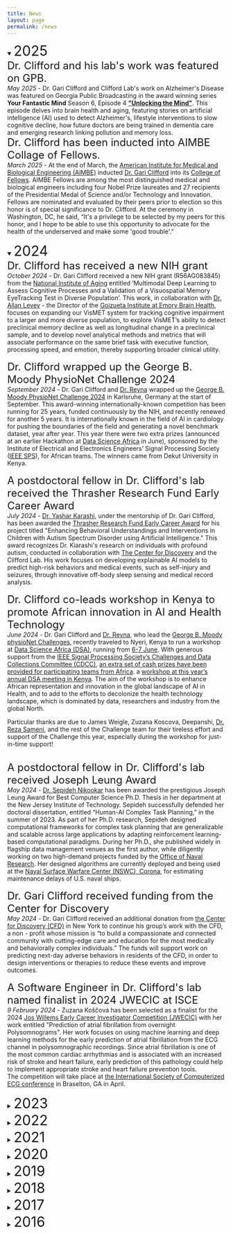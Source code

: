 ```yaml
---
title: News
layout: page
permalink: /news
---
```

<details open><summary><font size="6">2025</font></summary>
<div onclick="">
	<font size="5">Dr. Clifford and his lab's work was featured on GPB.</font>
 <br>
 	<em>May 2025</em> - Dr. Gari Clifford and Clifford Lab's work on Alzheimer's Disease was featured on Georgia Public Broadcasting in the award winning series <strong>Your Fantastic Mind</strong> Season 6, Episode 4 <strong><a href="https://med.emory.edu/about/news/your_fantastic_mind/season_six/ep_four.html">"Unlocking the Mind"</a></strong>. This episode delves into brain health and aging, featuring stories on artificial intelligence (AI) used to detect Alzheimer's, lifestyle interventions to slow cognitive decline, how future doctors are being trained in dementia care and emerging research linking pollution and memory loss. 
</div>
<div onclick="">
	<font size="5">Dr. Clifford has been inducted into AIMBE Collage of Fellows.</font>
 <br>
 	<em>March 2025</em> - At the end of March, the <a href="https://aimbe.org/">American Institute for Medical and Biological Engineering (AIMBE)</a> inducted <a href="https://med.emory.edu/departments/biomedical-informatics/_images/aimbe-gari-clifford.pdf">Dr. Gari Clifford</a> into its <a href="https://aimbe.org/gari-clifford-inducted-into-the-2025-class-of-the-aimbe-college-of-fellows/">College of Fellows</a>.  AIMBE Fellows are among the most distinguished medical and biological engineers including four Nobel Prize laureates and 27 recipients of the Presidential Medal of Science and/or Technology and Innovation.  Fellows are nominated and evaluated by their peers prior to election so this honor is of special significance to Dr. Clifford. At the ceremony in Washington, DC, he said, “It's a privilege to be selected by my peers for this honor, and I hope to be able to use this opportunity to advocate for the health of the underserved and make some 'good trouble'.”
</div>
	
<br>
<details open><summary><font size="6">2024</font></summary>
<div onclick="">
	<font size="5">Dr. Clifford has received a new NIH grant</font>
 <br>
 	<em>October 2024</em> - Dr. Gari Clifford received a new NIH grant (R56AG083845) from the <a href="https://www.nia.nih.gov/">National Institute of Aging</a> entitled ‘Multimodal Deep Learning to Assess Cognitive Processes and a Validation of a Visuospatial Memory EyeTracking Test in Diverse Population’. This work, in collaboration with <a href="https://med.emory.edu/directory/profile/?u=ALEVEY">Dr. Allan Levey</a> - the Director of the <a href="https://research.emory.edu/research-centers/goizueta-institute.html">Goizueta Institute at Emory Brain Health</a>, focuses on expanding our VisMET system for tracking cognitive impairment to a larger and more diverse population, to explore VisMET’s ability to detect preclinical memory decline as well as longitudinal change in a preclinical sample, and to develop novel analytical methods and metrics that will associate performance on the same brief task with executive function, processing speed, and emotion, thereby supporting broader clinical utility. 
</div>
 
<br>
<div onclick="">
	<font size="5">Dr. Clifford wrapped up the George B. Moody PhysioNet Challenge 2024</font>
<br>
	<em>September 2024</em> - Dr. Gari Clifford and <a href="https://reynalab.org/">Dr. Reyna</a> wrapped up the <a href="https://moody-challenge.physionet.org/2024/">George B. Moody PhysioNet Challenge 2024</a> in Karlsruhe, Germany at the start of September. This award-winning internationally-known competition has been running for 25 years, funded continuously by the NIH, and recently renewed for another 5 years. It is internationally known in the field of AI in cardiology for pushing the boundaries of the field and generating a novel benchmark dataset, year after year. This year there were two extra prizes (announced at an earlier Hackathon at <a href="https://www.datascienceafrica.org/aboutus/">Data Science Africa</a> in June), sponsored by the Institute of Electrical and Electronics Engineers’ Signal Processing Society (<a href="https://signalprocessingsociety.org/publications-resources/data-challenges/digitization-and-classification-ecg-images-george-b-moody">IEEE SPS</a>), for African teams. The winners came from Dekut University in Kenya.
</div>

<br>
<div onclick="">
	<font size="5">A postdoctoral fellow in Dr. Clifford's lab received the Thrasher Research Fund Early Career Award</font>
<br>
	<em>July 2024</em> - <a href="https://yashkia.github.io/">Dr. Yashar Karashi</a>, under the mentorship of Dr. Gari Clifford, has been awarded the <a href="https://www.thrasherresearch.org/grant/02384?lang=eng">Thrasher Research Fund Early Career Award</a> for his project titled "Enhancing Behavioral Understandings and Interventions in Children with Autism Spectrum Disorder using Artificial Intelligence." This award recognizes Dr. Kiarashi's research on individuals with profound autism, conducted in collaboration with <a href="https://thecenterfordiscovery.org/2023annualappeal/">The Center for Discovery</a> and the Clifford Lab. His work focuses on developing explainable AI models to predict high-risk behaviors and medical events, such as self-injury and seizures, through innovative off-body sleep sensing and medical record analysis.
</div>

<br>
<div onclick="">
	<font size="5">Dr. Clifford co-leads workshop in Kenya to promote African innovation in AI and Health Technology</font>
<br>
	<em>June 2024</em> - Dr. Gari Clifford and <a href="https://reynalab.org/">Dr. Reyna</a>, who lead the <a href="https://moody-challenge.physionet.org/2024/#conference-attendance">George B. Moody physioNet Challenges</a>, recently traveled to Nyeri, Kenya to run a workshop at <a href="https://www.datascienceafrica.org/">Data Science Africa (DSA)</a>, running from <a href="https://www.datascienceafrica.org/dsa2024nyeri/2024/01/31/Workshop.html">6-7 June</a>. With generous support from the <a href="https://signalprocessingsociety.org/publications-resources/challenges-and-data-collections">IEEE Signal Processing Society’s Challenges and Data Collections Committee (CDCC)</a>, <a href="https://signalprocessingsociety.org/publications-resources/data-challenges/digitization-and-classification-ecg-images-george-b-moody">an extra set of cash prizes have been provided for participating teams from Africa</a>. a <a href="https://www.datascienceafrica.org/dsa2024nyeri/">workshop at this year’s annual DSA meeting in Kenya</a>. The aim of the workshop is to enhance African representation and innovation in the global landscape of AI in Health, and to add to the efforts to decolonize the health technology landscape, which is dominated by data, researchers and industry from the global North.   

Particular thanks are due to James Weigle, Zuzana Koscova, Deepanshi, <a href="https://sameni.info/">Dr. Reza Sameni</a>, and the rest of the Challenge team for their tireless effort and support of the Challenge this year, especially during the workshop for just-in-time support!
</div>

<br>
<div onclick="">
	<font size="5">A postdoctoral fellow in Dr. Clifford's lab received Joseph Leung Award</font>
<br>
	<em>May 2024</em> - <a href="https://www.linkedin.com/in/sepideh-nikookar/">Dr. Sepideh Nikookar</a> has been awarded the prestigious Joseph Leung Award for Best Computer Science Ph.D. Thesis in her department at the New Jersey Institute of Technology. Sepideh successfully defended her doctoral dissertation, entitled “Human-AI Complex Task Planning,” in the summer of 2023. As part of her Ph.D. research, Sepideh designed computational frameworks for complex task planning that are generalizable and scalable across large applications by adapting reinforcement learning-based computational paradigms. During her Ph.D., she published widely in flagship data management venues as the first author, while diligently working on two high-demand projects funded by the <a href="https://www.onr.navy.mil/">Office of Naval Research</a>. Her designed algorithms are currently deployed and being used at the <a href="https://www.navsea.navy.mil/Home/Warfare-Centers/NSWC-Corona/">Naval Surface Warfare Center (NSWC), Corona</a>, for estimating maintenance delays of U.S. naval ships.
</div>

<br>
<div onclick="">
	<font size="5">Dr. Gari Clifford received funding from the Center for Discovery</font>
<br>
	<em>May 2024</em> - Dr. Gari Clifford received an additional donation from <a href="https://thecenterfordiscovery.org/">the Center for Discovery (CFD)</a> in New York to continue his group’s work with the CFD, a non - profit whose mission is “to build a compassionate and connected community with cutting-edge care and education for the most medically and behaviorally complex individuals.” The funds will support work on predicting next-day adverse behaviors in residents of the CFD, in order to design interventions or therapies to reduce these events and improve outcomes.
</div>

<br>
<div onclick="">
	<font size="5">A Software Engineer in Dr. Clifford's lab named finalist in 2024 JWECIC at ISCE</font>
<br>
	<em>9 February 2024</em> - Zuzana Koščová has been selected as a finalist for the 2024 <a href="https://www.isce.org/page/younginvestigator">Jos Willems Early Career Investigator Competition (JWECIC)</a> with her work entitled "Prediction of atrial fibrillation from overnight Polysomnograms". Her work focuses on using machine learning and deep learning methods for the early prediction of atrial fibrillation from the ECG channel in polysomnographic recordings. Since atrial fibrillation is one of the most common cardiac arrhythmias and is associated with an increased risk of stroke and heart failure, early prediction of this pathology could help to implement appropriate stroke and heart failure prevention tools.
<br>
The competition will take place at <a href="https://www.isce.org/page/annualconference">the International Society of Computerized ECG conference</a> in Braselton, GA in April.
</div>
</details>

<br>
<details><summary><font size="6">2023</font></summary>
<div onclick="">
	<font size="5">A postdoctoral fellow's paper won the 'Best Thematic Paper Award' at ML4H conference</font>
<br>
	<em>December 2023</em> - Dr. Mohsen Shirazi, a postdoctoral fellow in the Clifford Lab, was awarded the Best Thematic Paper Award in "Health Equity and Global Health" for the publication <a href="https://arxiv.org/pdf/2312.09433.pdf">Point-of-Care Real-Time Signal Quality for Fetal Doppler Ultrasound Using a Deep Learning Approach"</a> at the <a href="https://ml4h.cc/2023/index.html">Machine Learning for Health (ML4H) conference 2023</a>.
<br>
This research, supervised by Dr. Katebi, Dr. Sameni and Dr. Clifford, and in collaboration with <a href="https://www.wuqukawoq.org/">Wuqu'Kawoq | Maya Health Alliance</a>, contributes to the team's ongoing efforts in fetal health monitoring in low-resource communities, founded by a Google.org Grant and the NIH.
<br>
In this study, the team developed a deep learning algorithm to accurately classify the quality of signals captured from an affordable 1D Doppler ultrasound device on an Android phone. This algorithm is in the process of being seamlessly integrated into the existing mobile application, to allow immediate feedback on data quality to midwives—a crucial element for reliable diagnostics.
</div>

<br>
<div onclick="">
	<font size="5">New Emory institute harnesses the power of AI to improve health equity and patient outcomes</font>
<br>
	<em>7 November 2023</em> - The Emory Empathetic AI for Health Institute, under the <a href="https://aihumanity.emory.edu/">AI.Humanity</a> program, led by Dr. Anant Madabhushi, aims to harness the potential of AI and big data to improve the detection, diagnosis, and treatment of various diseases. It brings together experts such as Drs. Gari Clifford, Judy Gichoya, and Marly van Assen, focusing on AI advancements for diverse patient groups. Emory AI.Humanity seeks to develop accessible and equitable AI tools and collaborate with various institutions to extend its impact globally. <a href="https://news.emory.edu/stories/2023/11/hs_ai.health_institute_launch_11-07-2023/story.html?utm_source=Emory_Report&utm_medium=email&utm_campaign=Emory_Report_EB_110723">Read the article here.</a>
</div>

<br>
<div onclick="">
	<font size="5">safe+natal program receives a $1.8 million grant from Google.org</font>
<br>
	<em>12 September 2023</em> - Dr. Gari Clifford and Dr. Rachel Hall-Clifford, who co-founded and have led the <a href="https://safenatal.org/">safe+natal</a> program for the last 10 years, have received a $1.8 million grant from Google.org, together with the <a href="https://www.wuqukawoq.org/maternal-health/">Maya Health Alliance | Wuqu' Kawoq</a>, to use AI to improve maternal-child health in rural Guatemala.  The safe+natal program equips Indigenous midwives with affordable monitoring technology, including smartphones, blood pressure cuffs, and ultrasound devices. This empowers midwives to monitor pregnancies, detect potential issues early, and connect expectant mothers with necessary follow-up care. 
<br>
The Google.org grant will expand the program's reach, placing AI tools in the hands of Indigenous Mayan midwives, potentially saving lives at a significant scale. Together with BMI faculty Dr. Nasim Katebi (who developed many of the AI algorithms as part of her PhD thesis) and Dr. Reza Sameni, the team will continue to develop and translate a series of AI-driven innovations into the hands of midwives in remote regions.
<br>
This collaboration is part of Google.org's $25 million philanthropic challenge, supporting projects that harness AI to advance progress towards the <a href="https://sdgs.un.org/goals">UN's Sustainable Development Goals</a>. Importantly, all 15 selected projects, including safe+natal, will be open-sourced to encourage further development and collaboration. Dr. Gari Clifford and his team emphasize the significance of community-led technology solutions, marking a substantial step forward in addressing maternal-child health disparities and preventing avoidable deaths in rural Guatemala. <a href="https://med.emory.edu/departments/biomedical-informatics/news-and-events/garis-safa-natal.html">Read the article here.</a>
</div>

<br>
<div onclick="">
	<font size="5">safe+natal program was featured in Health Science Update</font>
<br>
	<em>22 May 2023</em> - Dr. Gari Clifford's project, the <a href="https://safenatal.org/">Safe+Natal program</a>, a maternal health initiative in Guatemala that has showcased significant success in enhancing pregnancy outcomes in Maya communities, has been featured in the <a href="https://news.emory.edu/ebulletin/HSUpdate/05-22-2023.html#:~:text=Improving%20maternal%20mortality%20in%20Guatemala">Emory Health Science Update</a>. The project is among the <a href="https://www.leverforchange.org/learning/news/five-finalists-announced-for-10-million-award-to-provide-women-with-safe-access-to-maternal-healthcare/">top five finalists under consideration</a> for a $9 million grant from the MacArthur Foundation’s Lever for Change Maternal & Infant Health Award. <a href="https://news.emory.edu/ebulletin/HSUpdate/05-22-2023.html#:~:text=Improving%20maternal%20mortality%20in%20Guatemala">Read the article here.</a>
</div>

<br>
<div onclick="">
	<font size="5">Dr. Gari Clifford Lab's research was featured in the Emory News Center</font>
<br>
	<em>1 March 2023</em> - Dr. Clifford and his lab were featured in Emory News Center in an article titled <a href="https://news.emory.edu/stories/2023/03/hs_machine_learning_rett_syndrome_01-03-2023/story.html?utm_source=Emory_Report&utm_medium=email&utm_campaign=Emory_Report_EB_030823">"New study shows how machine learning can improve care for people with Rett syndrome"</a> for their work published in <a href="https://journals.plos.org/plosone/article?id=10.1371/journal.pone.0266351">PloS One</a>. Dr. Clifford and his research team used the MC10 Biostamp patch to analyze the movement and cardiac activity of people living with Rett syndrome and found three specific patterns in the movement and heart rate that allowed them to accurately differentiate high-from low-symptom-severity individuals. <a href="https://news.emory.edu/stories/2023/03/hs_machine_learning_rett_syndrome_01-03-2023/story.html?utm_source=Emory_Report&utm_medium=email&utm_campaign=Emory_Report_EB_030823">Read the article here.</a>
</div>

<br>
<div onclick="">
	<font size="5">The George B. Moody PhysioNet Challenges were awarded the "Distinguished Achievement Award for Data Reuse</font>
<br>
	<em>21 February 2023</em> - The <a href="https://moody-challenge.physionet.org/">George B. Moody PhysioNet Challenges</a> were awarded the "Distinguished Achievement Award for Data Reuse", as a part of the <a href="https://www.faseb.org/data-management-and-sharing/dataworks-prize">DataWorks! Prize</a>. The DataWorks! Prize, launched on May 11, 2022, is a partnership between the NIH Office of Data Science Strategy and the Federation of American Societies for Experimental Biology (FASEB) to highlight the role of data sharing and reuse in scientific discovery while recognizing and rewarding researchers who engage in these practices.
<br>
<a href="https://physionet.org/news/post/355">George B. Moody</a> designed and led the Challenges from 2000 to 2015, when ill health prevented him continuing. Prof. Clifford has led the PhysioNet Challenges since 2015 and has been a key contributor to its parent resource, <a href="https://physionet.org/">PhysioNet</a> (The Research Resource for Complex Physiologic Signals), for over two decades. Prof. Reyna has co-led the PhysioNet Challenges since 2019, and has been instrumental in the development of its repeatable science standards. The team plans to use the $50,000 prize to enhance accessibility for the data in the Challenges. 
<br>
Each year, the PhysioNet Challenges post novel datasets, and facilitates the development and distribution of open-source code to solve an outstanding problem in health data science, with a specific emphasis on temporal data. The Challenges are designed to maximize scientific repeatability and usability with a carefully designed data science framework. The products of the Challenges are cited thousands of times, and have supported an array of patents and a new generation of medical products. Emphasizing computational efficiency, data and algorithmic equity, and clinical applicability, Clifford and Reyna have innovated methods for sharing and reusing data, and evaluating state-of-the-art approaches to AI in medicine, as reflected in a recently invited <a href="https://jamanetwork.com/journals/jama/article-abstract/2794258">JAMA editorial</a>.
</div>

<br>
<div onclick="">
	<font size="5">2023 George B. Moody PhysioNet/Challenge Announcement</font>
<br>
	<em>February 2023</em> - This years's challenge is on predicting neurological recovery from coma after cardiac arrest using EEG.
<br>
The first deadline is April 8th 2023. More rules, links to code and data, and background can be found at the <a href="https://moody-challenge.physionet.org/2023/">2023 George B. Moody PhysioNet Challenge page</a>.
</div>

<br>
<div onclick="">
	<font size="5">Dr. Clifford spoke at 'Simuvaction' on "AI and Health Disparities on a Global Stage"</font>
<br>
	<em>20 January 2023</em> - <a href="https://news.emory.edu/features/2023/01/er_international_simulation_20-01-2023/index.html?utm_source=Emory_Report&utm_medium=email&utm_campaign=Emory_Report_EB_012423">"The best kind of challenging"</a> - Three Emory students join an international simulation to debate AI and health inequities. Dr. Gari Clifford, a chair of the Department of Biomedical Informatics, spoke at the event.
</div>

<br>
<div onclick="">
	<font size="5">Dr. Gari Clifford elected as an IEEE Fellow</font>
<br>
	<em>1 January 2023</em> - Dr. Gari Clifford has been elected as an <a href="https://www.embs.org/awards/fellow-program/2023-embs-fellows/">IEEE Fellow as of Jan. 1st 2023</a> for contributions to machine-learning applications in cardiovascular time series.
<br>
The IEEE, or <a href="https://www.ieee.org//">Institute of Electrical and Electronics Engineers</a> is the world's leading (and largest) association of technical professionals with more than 423,000 members in over 160 countries around the world. Its objectives are the educational and technical advancement of electrical and electronic engineering, telecommunications, computer engineering and similar disciplines. The IEEE Grade of Fellow is the highest level of membership, conferred by the Board of Directors upon a person with an extraordinary record of accomplishments in any of the IEEE fields of interest. The total number of fellows selected in any one year does not exceed one-tenth of one percent of the total voting Institute membership.
</div>
</details>

<details><summary><font size="6">2022</font></summary>
<div onclick="">
	<font size="5">Dr. Gari Clifford helped explain the gulf between AI and clinical practice in JAMA</font>
<br>
	<em>July 2022</em> - Dr. Clifford, together with Prof. Matthew Reyna from Emory University and Prof. Nsoesie from Boston University, published an <a href="https://jamanetwork.com/journals/jama/article-abstract/2794258">invited viewpoint</a> in The Journal of the American Medical Association (JAMA) on "Rethinking Algorithm Performance Metrics for Artificial Intelligence in Diagnostic Medicine". The viewpoint focuses on how we often use the wrong optimization targets when applying machine learning to medical data, and how we can address this issue, and is part of the <a href="https://www.moore.org/">Gordon and Betty Moore Foundation's</a> <a href="https://www.moore.org/news">broader series on Diagnostic Excellence</a>. 
</div>

<br>
<div onclick="">
	<font size="5">Dr. Gari Clifford spoke at a symposium</font>
<br>
	<em>June 2022</em> - Dr. Clifford was invited to the <a href="https://www.nationalacademies.org/">National Academy of Sciences, Engineering and Medicine</a> to discuss the use of interpretable machine learning in healthcare and its impact on bias and ethics at a symposium on <a href="https://www.nationalacademies.org/event/06-21-2022/interpretable-and-explainable-ai-and-machine-learning">Interpretable and Explainable AI and Machine Learning</a>. 
</div>

<br>
<div onclick="">
	<font size="5">Dr. Gari Clifford is appointed as an external advisor to SleepHuB</font>
<br>
	<em>May 2022</em> - Dr. Gari Clifford is appointed as an external advisor to the University of Southern California <a href="https://sleephub.usc.edu/">Center for Sleep Health using Bioengineering (SleepHuB)</a>. SleepHuB is a unique network of clinicians, scientists and engineers who work collaboratively to conceptualize and operationalize translational projects related to sleep.
</div>

<br>
<div onclick="">
	<font size="5">Dr. Gari Clifford Lab's research was featured in the Emory Medicine Magazine</font>
<br>
	<em>February 2022</em> - Dr. Clifford and Dr. Hall-Clifford were featured in the Emory Medicine Magazine in an article titled "Every Mother, Every Baby" for their work on <a href="https://codesign.emory.edu/">Co-Design</a> of mHealth and AI-enabled diagnostic systems with the lay midwives of highland Guatemala. <a href="https://emorymedicinemagazine.emory.edu/issues/2022/winter/and-more/every-mother,-every-baby/index.html">Read the article here.</a>
</div>
</details>

<details><summary><font size="6">2021</font></summary>
<div onclick="">
	<font size="5">Dr. Gari Clifford's research was featured in Amazon Research Awards</font>
<br>
	<em>December 2021</em> - Dr. Clifford's interview with <a href="https://www.amazon.science/">Amazon Science</a> on edge machine learning in healthcare was published in Amazon Research Awards, entitled: "Using machine learning to reduce costs, increase accuracy, and improve access in healthcare". <a href="https://www.amazon.science/research-awards/success-stories/using-machine-learning-to-reduce-costs-increase-accuracy-and-improve-access-in-healthcare">Read the article here.</a>
</div>

<br>
<div onclick="">
	<font size="5">Clifford Lab's research was featured in the National Institutes of Health Spotlight</font>
<br>
	<em>September 2021</em> - Dr. Clifford and Dr.Hall-Clifford’s <a href="https://codesign.emory.edu/">Co-Design Lab</a> initiative <a href="https://safenatal.org/">Safe+Natal</a> which uses mHealth and AI to assist lay midwives in rural Guatemala was highlighted by the National Institutes of Health Spotlight in an article "Developing Mobile Health Solutions for Women in Guatemala". <a href="https://www.nichd.nih.gov/newsroom/news/091421-mobile_health_solutions"> Read the article here.</a>
</div>

<br>
<div onclick="">
	<font size="5">An editorial of PhysioNet Challenge 2021 was featured in the Journal of Physiological Measurement</font>
<br>
	<em>September 2021</em> - Drs. Clifford and Reyna presented the annual <a href="https://moody-challenge.physionet.org/">PhysioNet Challenge</a> awards at the <a href="https://cinc.org/">Computing in Cardiology</a> 2021 (remotely) in Brno, Czech Republic. The Challenge focused on <a href="https://moody-challenge.physionet.org/2021/">reduced lead ECG arrhythmia classification</a> and led to over <a href="https://physionet.org/files/challenge-2021/1.0.2/papers/index.html">60 publications</a> and 57 pieces of contributed open-source software. An editorial describing the Challenge and summarizing the contributions was published in the Journal of Physiological Measurement. <a href="https://www.ncbi.nlm.nih.gov/pmc/articles/PMC9469795/">Read the research here.</a>
</div>

<br>
<div onclick="">
	<font size="5">Clifford Lab's research was highlighted by the Fogarty International Center</font>
<br>
	<em>July 2021</em> - Clifford Lab's research on using mHealth and AI to assist lay midwives in rural Guatemala was highlighted by the Fogarty International Center (which partially funded the work), in their Global Health Matters Newsletter (Volume 20, Number 4, July/August 2021), in an article "mHealth app reduces LMIC pregnancy, delivery risks". <a href="https://www.fic.nih.gov/News/GlobalHealthMatters/july-august-2021/Pages/mHealth-app-reduces-LMIC-pregnancy-delivery-risks.aspx">Read the article here.</a>
</div>	

<br>
<div onclick="">
	<font size="5">Dr. Clifford had an interview with the Academic Times</font>
<br>
	<em>April 2021</em> - Dr. Clifford's interview with the Academic Times on measuring sleep with wearables in health was published, entitled: "These sleep monitoring innovations could make smartwatches better at tracking our slumber". <a href="https://web.archive.org/web/20210615152555/https://academictimes.com/these-sleep-monitoring-innovations-could-make-smartwatches-better-at-tracking-our-slumber/">Read the article here.</a>
</div>
</details>

<details><summary><font size="6">2020</font></summary>
<div onclick="">
	<font size="5">An editorial of PhysioNet Challenge 2020 was featured in the Journal of Physiological Measurement</font>
<br>
	<em>September 2020</em> - Dr. Clifford and Reyna presented the annual <a href="https://moody-challenge.physionet.org/">PhysioNet Challenge</a> awards at the <a href="https://cinc.org/">Computing in Cardiology</a> 2020 (remotely) in Rimini, Italy. The Challenge focused on <a href="https://moody-challenge.physionet.org/2020/">Classification of 12-lead ECGs</a> and led to over <a href="https://physionet.org/files/challenge-2020/1.0.1/papers/index.html">61 publications</a> and 67 pieces of contributed open-source software. An editorial describing the Challenge and summarizing the contributions was published in the Journal of Physiological Measurement. <a href="https://physionet.org/files/challenge-2020/1.0.1/papers/index.html">Read the research here.</a>
</div>

<br>
<div onclick="">
	<font size="5">Clifford Lab partners with AliveCor</font>
<br>
	<em>6 May 2020</em> - Dr. Gari Clifford and his lap partner with <a href="https://alivecor.com/">AliveCor</a> to develop new cardiovascular insights with deep machine learning. Dr. Clifford will serve as an AliveCor consultant on machine learning and artificial intelligence. <a href="https://alivecor.com/press/press_release/alivecor-partners-with-the-clifford-lab-at-emory-university-and-georgia-institute-of-technology/">Read the article here.</a>
</div>

<br>
<div onclick="">
	<font size="5">Dr. Clifford delivered a keynote speech at the Society for Critical Care Medicine Annual Congress</font>
<br>
	<em>16 February 2020</em> - Dr. Gari Clifford presented the Max Harry Weil Memorial Lecture on the future of artificial intelligence in critical care: A Tsunami of Predictions or a Consensus of Opinions at the Society for Critical Care Medicine Annual Congress in Miami. An accompanying editorial can be found <a href="https://arxiv.org/pdf/2007.10502.pdf">here</a>. <a href="https://www.youtube.com/watch?v=Tv9ADevax8M">Watch the presentation here.</a>
</div>

<br>
<div onclick="">
	<font size="5">Clifford Lab's work was highlighted in the Guatemalan national newspaper</font>
<br>
	<em>12 January 2020</em> - The Guatemalan national newspaper 'El Periodico' highlights Dr. Gari Clifford's work with their partner NGO, <a href="https://www.wuqukawoq.org/">Wuqu' Kawoq - Maya Health Alliance</a>: "Wuku' Kawoq, tecnología para evitar muertes maternas" (Wuku' Kawoq, technology to prevent maternal deaths) on their front page.
</div>
</details>

<details><summary><font size="6">2019</font></summary>
<div onclick="">
	<font size="5">An editorial of PhysioNet Challenge 2019 was featured in the Journal of Physiological Measurement</font>
<br>
	<em>September 2019</em> - Dr. Clifford and Dr.Reyna presented the annual <a href="https://moody-challenge.physionet.org/">PhysioNet Challenge</a> awards at the <a href="https://cinc.org/">Computing in Cardiology</a> 2019 in Singapore. Focusing on <a href="https://physionet.org/content/challenge-2019/1.0.0/">Early Prediction of Sepsis from Clinical Data</a>, the Challenge leveraged BMI's focused research in this area to share a three-hospital electronic medical record database labeled for sepsis onset. More than <a href="https://physionet.org/files/challenge-2019/1.0.0/papers/index.html">55 papers</a> and <a href="https://physionet.org/static/published-projects/challenge-2019/1.0.0/sources/">91 independent open-source software entries</a>. More information can be found in this summary editorial. <a href="https://www.ncbi.nlm.nih.gov/pmc/articles/PMC6964870/">Read the editorial here.</a>
</div>

<br>
<div onclick="">
	<font size="5">Clifford Lab's work was highlighted in the Guatemalan national newspaper 'El Periodico'</font>
<br>
	<em>20 May 2019</em> - The Guatemalan national newspaper 'El Periodico' highlights Dr. Gari Clifford's work with their partner NGO, <a href="https://www.wuqukawoq.org/">Wuqu' Kawoq - Maya Health Alliance</a>: "Se reduce brecha de mortalida materna en Chimaltenango, Referencias para asistencia hospitalaria aumentan gracias al uso de tecnología” (Maternal mortality gap in Chimaltenango reduced, Referrals for hospital assistance increase thanks to the use of technology).
</div>

<br>
<div onclick="">
	<font size="5">Two new basic science chairs reflect One Emory focus on collaborative research</font>
<br>
	<em>25 April 2019</em> - Dr. Clifford, appointed chair of Emory Department of Biomedical Informatics, and Dr. Sundberg, recruited to head the Department of Biochemistry, are key figures in advancing collaborative research efforts within the university's One Emory framework, with Dr. Clifford expanding the department's funding portfolio and leading innovative partnerships in critical care data analysis and machine learning applications in medicine. <a href="https://news.emory.edu/stories/2019/04/sundberg_clifford_science_chairs/index.html">Read the article here.</a>
</div>
</details>

<details><summary><font size="6">2018</font></summary>
<div onclick="">
	<font size="5">An editorial of PhysioNet Challenge 2018 was featured in the Journal of Physiological Measurement</font>
<br>
	<em>September 2018</em> - Dr. Clifford presented the annual <a href="https://moody-challenge.physionet.org/">PhysioNet Challenge</a> awards at the <a href="https://cinc.org/">Computing in Cardiology</a> 2018 in Maastricht, The Netherlands. The Challenge, titled <a href="https://physionet.org/content/challenge-2018/1.0.0/">You Snooze, You Win</a>, focused on classifying arousals from sleep data and led to over <a href="https://physionet.org/files/challenge-2018/1.0.0/papers/index.html">32 publications</a> and <a href="https://physionet.org/static/published-projects/challenge-2018/1.0.0/sources/">18 pieces of contributed open-source software</a>. A focus issue in the topic considered by the Challenge was published in Physiological Measurement. <a href="https://physionet.org/static/published-projects/challenge-2018/1.0.0/sources/">Read the editorial here.</a>
</div>

<br>
<div onclick="">
	<font size="5">Clifford Lab's work was featured in the Guatemalan national newspaper 'Prensa Libre'</font>
<br>
	<em>26 August 2018</em> - The Guatemalan national newspaper 'Prensa Libre' highlights Dr. Gari Clifford's work with their partner NGO, <a href="https://www.wuqukawoq.org/">Wuqu' Kawoq - Maya Health Alliance</a>: "App Salva Vidas: La technología llega en auxilia de las comadronas” [App Saves Lives:  The technology arrives to assist midwives].  Aug 26, 2018. pgs. 1, 14-17.  Accompanied by online video, “Una app para control materno en Tecpán, Chimaltenango” (An app for maternal control in Tecpán, Chimaltenango). <a href="https://www.prensalibre.com/PrensaLibreTV/una-app-para-control-materno-en-tecpan-chimaltenango/">Watch the video here.</a>
</div>
</details>

<details><summary><font size="6">2017</font></summary>
<div onclick="">
	<font size="5">Dr. Clifford had an interview with WSB about Moyo Health</font>
<br>
	<em>15 September 2017</em> - Dr. Gari Clifford spoke to WSB-TV2 about a newly developed health care app "Moyo", jointly developed with <a href="https://www.msm.edu/">Morehouse School of Medicine</a> under funding from the National Science Foundation which aims to improve health and provide economic/educational opportunities to under-represented groups. <a href="https://www.wsbtv.com/news/consumer/new-app-aims-to-improve-health-provide-economic-opportunities/614753227/">Watch the interview here.</a>
</div>

<br>
<div onclick="">
	<font size="5">Clifford team's app saves lives of Maya women in Guatemala</font>
<br>
	<em>5 September 2017</em> - Dr. Clifford's team's app for improving perinatal outcomes in rural Guatemala, developed under NIH funding from the NICHD and <a href="https://www.fic.nih.gov/">Fogarty International Center</a>, was highlighted by MSNBC in a recent documentary on its use by their partner NGO, <a href="https://www.wuqukawoq.org/">Wuqu' Kawoq - Maya Health Alliance</a>. <a href="https://www.nbcnews.com/globalcitizen/video/app-saves-lives-of-maya-women-in-guatemala-1039437379735">Watch the video here.</a>
</div>

<br>
<div onclick="">
	<font size="5">Our work on mHealth for mental illness covered in Emory Lab Land article</font>
<br>
	<em>July 2017</em> - Imagine someone undergoing treatment by a psychiatrist. How do we know the treatment is really working or should be modified? To assess whether the patient's condition is objectively improving, the doctor could ask him or her to take home a heart rate monitor and wear it continuously for 24 hours. An app connected to the monitor could then track how much the patient's heart rate varies over time and how much the patient moves. <a href="http://www.emoryhealthsciblog.com/big-data-with-heart-for-psychiatric-disorders">Read the article
here.</a>
</div>
</details>

<details><summary><font size="6">2016</font></summary>
<div onclick="">
	<font size="5">Emory and Morehouse team develops mobile device platform to improve community heath</font>
<br>
	<i>December 2016</i> - The team led by Dr. Gari Clifford, PhD, at Emory University and researchers at Morehouse School of Medicine are building an ambitious project to work with teen-aged and young adult minority communities in metro Atlanta to co-create an mHealth (mobile health) platform supported by mobile devices. <a href="https://news.emory.edu/stories/2016/12/clifford_big_data_spokes/index.html">Read the article here</a>.
</div>

<br>
<div onclick="">
	<font size="5">PhD Student Receives Highest Academic Achievement</font>
<br>
	<i>November 2016</i> - Pradyumna Suresha, the newest PhD student in our lab,
was awarded the Institutional Gold Medal for securing highest GPA in B.Tech -Electronics and Communication Engineering, batch of 2015-16; as well as 1986 Batch Gold Medal for being the student with best academic record in the department of ECE, NITK Surathkal India. Congratulations!
</div>

<br>
<div onclick="">
	<font size="5">Now Hiring</font>
<br>
	<i>October 2016</i> - We have openings for faculty and research positions in machine learning and signal processing applied to biomedical informatics and engineering.
<a href="http://gdclifford.info/jobs">Jobs Here!</a>
</div>

<br>
<div onclick="">
	<font size="5">2016 Cardiology Challenge Winners Announced</font>
<br>
	<i>14 September 2016</i>  - The winners of this year's <a href="http://physionet.org/challenge/2016">PhysioNet/CinC Challenge</a> were announced at the <a href="http://cinc.org/">CinC Conference</a>. Congratulations to everyone for a tight run race! We enjoyed running this and hope you all submit to the upcoming Physiological Measurement Special Issue.
</div>

<br>
<div onclick="">
	<font size="5">Emory Exposome</font>
<br>
	<i>28 May 2016</i> - In support of the Exposome mission, the Clifford Lab will be offering live interactive demos to demonstrate some of the useful capabilities of the Raspberry Pi, sensor technologies and cloud computing. Event takes place June 12 in the plaza level auditorium of the Claudia Nance Rollins building.
<br>
More information can be found at the event's website, located here: <a href="http://emoryhercules.com/), and [Human Exposome Project](https://emoryhercules.com/news/hercules-host-exposome-course-june-2016/">Emory Hercules</a>.
</div>

<br>
<div onclick="">
	<font size="5">Chair Promotion</font>
<br>
	<i>April 2016</i>- Dr. Clifford appointed Interim Chair of Emory's Department of Biomedical Informatics.
</div>

<br>
<div onclick="">
	<font size="5">PhysioNet / Computing in Cardiology Challenge 2016</font>
<br>
	<i>7 May 2016</i> - The Official Phase of the PhysioNet/Computing in Cardiology Challenge 2016 has begun.
</div>

<br>
<div onclick="">
	<i>February 2016</I> - The PhysioNet/Computing in Cardiology Challenge 2016, co-organised by the Clifford Lab and the Laboratory for Computational Physiology, is now open.
</div>
</details>
